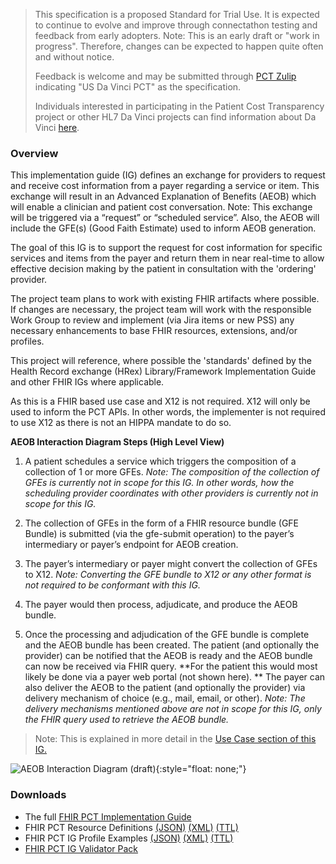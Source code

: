 <blockquote class="stu-note">
<p>
This specification is a proposed Standard for Trial Use. It is expected to continue to evolve and improve through connectathon testing and feedback from early adopters. 
Note: This is an early draft or "work in progress". Therefore, changes can be expected to happen quite often and without notice. 
</p>
<p>
Feedback is welcome and may be submitted through <a href="https://chat.fhir.org/#narrow/stream/301151-Da-Vinci.20PCT">PCT Zulip</a> indicating "US Da Vinci PCT" as the specification.
</p>
<p>
Individuals interested in participating in the Patient Cost Transparency project or other HL7 Da Vinci projects can find information about Da Vinci <a href="http://www.hl7.org/about/davinci">here</a>.
</p>
</blockquote>

### Overview
This implementation guide (IG) defines an exchange for providers to request and receive cost information from a payer regarding a service or item. This exchange will result in an Advanced Explanation of Benefits (AEOB) which will enable a clinician and patient cost conversation. Note: This exchange will be triggered via a “request” or “scheduled service”. Also, the AEOB will include the GFE(s) (Good Faith Estimate) used to inform AEOB generation.

The goal of this IG is to support the request for cost information for specific services and items from the payer and return them in near real-time to allow effective decision making by the patient in consultation with the 'ordering' provider.

The project team plans to work with existing FHIR artifacts where possible. If changes are necessary, the project team will work with the responsible Work Group to review and implement (via Jira items or new PSS) any necessary enhancements to base FHIR resources, extensions, and/or profiles.

This project will reference, where possible the 'standards' defined by the Health Record exchange (HRex) Library/Framework Implementation Guide and other FHIR IGs where applicable.

As this is a FHIR based use case and X12 is not required. X12 will only be used to inform the PCT APIs. In other words, the implementer is not required to use X12 as there is not an HIPPA mandate to do so.

**AEOB Interaction Diagram Steps (High Level View)**

1. A patient schedules a service which triggers the composition of a collection of 1 or more GFEs. <em>Note: The composition of the collection of GFEs is currently not in scope for this IG. In other words, how the scheduling provider coordinates with other providers is currently not in scope for this IG. </em>

2. The collection of GFEs in the form of a FHIR resource bundle (GFE Bundle) is submitted (via the gfe-submit operation) to the payer’s intermediary or payer’s endpoint for AEOB creation.  

3. The payer’s intermediary or payer might convert the collection of GFEs to X12.  <em>Note: Converting the GFE bundle to X12 or any other format is not required to be conformant with this IG. </em> 

4. The payer would then process, adjudicate, and produce the AEOB bundle. 

5. Once the processing and adjudication of the GFE bundle is complete and the AEOB bundle has been created. The patient (and optionally the provider) can be notified that the AEOB is ready and the AEOB bundle can now be received via FHIR query. **For the patient this would most likely be done via a payer web portal (not shown here). ** The payer can also deliver the AEOB to the patient (and optionally the provider) via delivery mechanism of choice (e.g., mail, email, or other). <em>Note: The delivery mechanisms mentioned above are not in scope for this IG, only the FHIR query used to retrieve the AEOB bundle. </em> 
  
>Note: This is explained in more detail in the [Use Case section of this IG.](use_cases.html#use-case)    

![AEOB Interaction Diagram (draft)](AEOB-interaction.png){:style="float: none;"}

### Downloads
* The full [FHIR PCT Implementation Guide](full-ig.zip)
* FHIR PCT Resource Definitions [(JSON)](definitions.json.zip) [(XML)](definitions.xml.zip) [(TTL)](definitions.ttl.zip)
* FHIR PCT IG Profile Examples [(JSON)](examples.json.zip) [(XML)](examples.xml.zip) [(TTL)](examples.ttl.zip)
* [FHIR PCT IG Validator Pack](validator-hl7.fhir.us.davinci-pct.pack)

